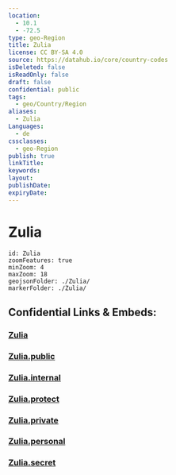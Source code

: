 ```yaml
---
location:
  - 10.1
  - -72.5
type: geo-Region
title: Zulia
license: CC BY-SA 4.0
source: https://datahub.io/core/country-codes
isDeleted: false
isReadOnly: false
draft: false
confidential: public
tags:
  - geo/Country/Region
aliases:
  - Zulia
Languages:
  - de
cssclasses:
  - geo-Region
publish: true
linkTitle:
keywords:
layout:
publishDate:
expiryDate:
---
```


# Zulia

```leaflet
id: Zulia
zoomFeatures: true 
minZoom: 4 
maxZoom: 18
geojsonFolder: ./Zulia/
markerFolder: ./Zulia/
```


## Confidential Links & Embeds: 

### [Zulia](/_Standards/Earth/Continent/America~South/Venezuela/States~Venezuela/Zulia.md) 

### [Zulia.public](/_public/Earth/Continent/America~South/Venezuela/States~Venezuela/Zulia.public.md) 

### [Zulia.internal](/_internal/Earth/Continent/America~South/Venezuela/States~Venezuela/Zulia.internal.md) 

### [Zulia.protect](/_protect/Earth/Continent/America~South/Venezuela/States~Venezuela/Zulia.protect.md) 

### [Zulia.private](/_private/Earth/Continent/America~South/Venezuela/States~Venezuela/Zulia.private.md) 

### [Zulia.personal](/_personal/Earth/Continent/America~South/Venezuela/States~Venezuela/Zulia.personal.md) 

### [Zulia.secret](/_secret/Earth/Continent/America~South/Venezuela/States~Venezuela/Zulia.secret.md)

